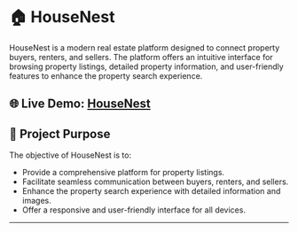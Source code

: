 # 🏠 HouseNest


HouseNest is a modern real estate platform designed to connect property buyers, renters, and sellers. The platform offers an intuitive interface for browsing property listings, detailed property information, and user-friendly features to enhance the property search experience.


## 🌐 Live Demo: [HouseNest](https://housenest-4791e.web.app/)



## 🎯 Project Purpose

The objective of HouseNest is to:

- Provide a comprehensive platform for property listings.
- Facilitate seamless communication between buyers, renters, and sellers.
- Enhance the property search experience with detailed information and images.
- Offer a responsive and user-friendly interface for all devices.

---
